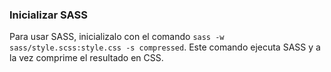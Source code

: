 ### Inicializar SASS
Para usar SASS, inicializalo con el comando `sass -w sass/style.scss:style.css -s compressed`. Este comando ejecuta SASS y a la vez comprime el resultado en CSS.